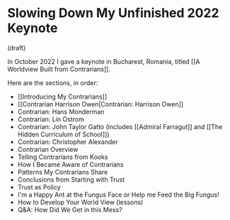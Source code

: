# Slowing Down My Unfinished 2022 Keynote
(draft) 

In October 2022 I gave a keynote in Bucharest, Romania, titled [[A Worldview Built from Contrarians]]. 

Here are the sections, in order: 

- [[Introducing My Contrarians]] 
- [[Contrarian Harrison Owen|Contrarian: Harrison Owen]] 
- Contrarian: Hans Monderman 
- Contrarian: Lin Ostrom 
- Contrarian: John Taylor Gatto (includes [[Admiral Farragut]] and [[The Hidden Curriculum of School]])
- Contrarian: Christopher Alexander 
- Contrarian Overview 
- Telling Contrarians from Kooks 
- How I Became Aware of Contrarians 
- Patterns My Contrarians Share 
- Conclusions from Starting with Trust 
- Trust as Policy 
- I'm a Happy Ant at the Fungus Face or Help me Feed the Big Fungus! 
- How to Develop Your World View (lessons) 
- Q&A: How Did We Get in this Mess? 

